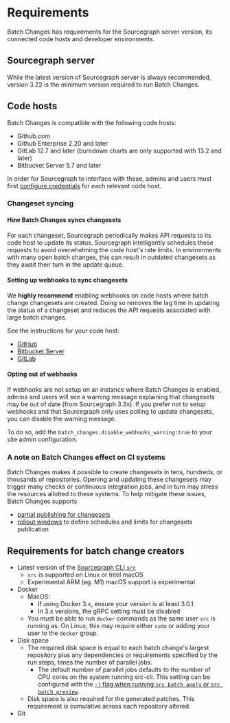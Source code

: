 # Requirements

Batch Changes has requirements for the Sourcegraph server version, its connected code hosts and developer environments.

## Sourcegraph server

While the latest version of Sourcegraph server is always recommended, version 3.22 is the minimum version required to run Batch Changes.

## Code hosts

Batch Changes is compatible with the following code hosts:

* Github.com
* Github Enterprise 2.20 and later
* GitLab 12.7 and later (burndown charts are only supported with 13.2 and later)
* Bitbucket Server 5.7 and later

In order for Sourcegraph to interface with these, admins and users must first [configure credentials](../how-tos/configuring_credentials.md) for each relevant code host.

### Changeset syncing

#### How Batch Changes syncs changesets
For each changeset, Sourcegraph periodically makes API requests to its code host to update its status. Sourcegraph intelligently schedules these requests to avoid overwhelming the code host's rate limits. In environments with many open batch changes, this can result in outdated changesets as they await their turn in the update queue.

#### Setting up webhooks to sync changesets

We **highly recommend** enabling webhooks on code hosts where batch change changesets are created. Doing so removes the lag time in updating the status of a changeset and reduces the API requests associated with large batch changes. 

See the instructions for your code host:

* [GitHub](../../admin/external_service/github.md#webhooks)
* [Bitbucket Server](../../admin/external_service/bitbucket_server.md#webhooks)
* [GitLab](../../admin/external_service/gitlab.md#webhooks)

#### Opting out of webhooks

If webhooks are not setup on an instance where Batch Changes is enabled, admins and users will see a warning message explaining that changesets may be out of date (from Sourcegraph 3.3x). If you prefer not to setup webhooks and that Sourcegraph only uses polling to update changesets, you can disable the warning message.

To do so, add the `batch_changes.disable_webhooks_warning:true` to your site admin configuration.

### A note on Batch Changes effect on CI systems

Batch Changes makes it possible to create changesets in tens, hundreds, or thousands of repositories. Opening and updating these changesets may trigger many checks or continuous integration jobs, and in turn may stress the resources allotted to these systems. To help mitigate these issues, Batch Changes supports
- [partial publishing for changesets](../how-tos/publishing_changesets.md#publishing-a-subset-of-changesets) 
- [rollout windows]() to define schedules and limits for changesets publication

## Requirements for batch change creators

* Latest version of the [Sourcegraph CLI `src`](../../cli/index.md)
  * `src` is supported on Linux or Intel macOS
  * <span class="badge badge-experimental">Experimental</span> ARM (eg. M1) macOS support is experimental
* Docker
  * MacOS:
      * If using Docker 3.x, ensure your version is at least 3.0.1
      * In 3.x versions, the gRPC setting must be disabled
  * You must be able to run `docker` commands as the same user `src` is running as. On Linux, this may require either `sudo` or adding your user to the `docker` group.
* Disk space
  * The required disk space is equal to each batch change's largest repository plus any dependencies or requirements specified by the run steps, times the number of parallel jobs.
      * The default number of parallel jobs defaults to the number of CPU cores on the system running src-cli. This setting can be configured with the [`-j` flag when running `src batch apply` or `src batch preview`](../../cli/references/batch/apply.md).
  * Disk space is also required for the generated patches. This requirement *is* cumulative across each repository altered.
* Git
